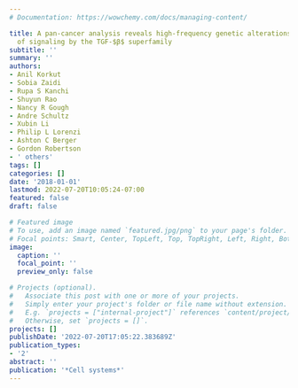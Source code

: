 ```yaml
---
# Documentation: https://wowchemy.com/docs/managing-content/

title: A pan-cancer analysis reveals high-frequency genetic alterations in mediators
  of signaling by the TGF-$β$ superfamily
subtitle: ''
summary: ''
authors:
- Anil Korkut
- Sobia Zaidi
- Rupa S Kanchi
- Shuyun Rao
- Nancy R Gough
- Andre Schultz
- Xubin Li
- Philip L Lorenzi
- Ashton C Berger
- Gordon Robertson
- ' others'
tags: []
categories: []
date: '2018-01-01'
lastmod: 2022-07-20T10:05:24-07:00
featured: false
draft: false

# Featured image
# To use, add an image named `featured.jpg/png` to your page's folder.
# Focal points: Smart, Center, TopLeft, Top, TopRight, Left, Right, BottomLeft, Bottom, BottomRight.
image:
  caption: ''
  focal_point: ''
  preview_only: false

# Projects (optional).
#   Associate this post with one or more of your projects.
#   Simply enter your project's folder or file name without extension.
#   E.g. `projects = ["internal-project"]` references `content/project/deep-learning/index.md`.
#   Otherwise, set `projects = []`.
projects: []
publishDate: '2022-07-20T17:05:22.383689Z'
publication_types:
- '2'
abstract: ''
publication: '*Cell systems*'
---
```

